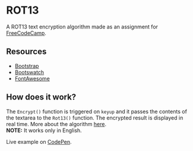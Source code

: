 # ROT13

A ROT13 text encryption algorithm made as an assignment for [FreeCodeCamp](https://www.freecodecamp.com/).

## Resources

* [Bootstrap](http://getbootstrap.com/)
* [Bootswatch](https://bootswatch.com/)
* [FontAwesome](http://fontawesome.io/)

## How does it work?

The `Encrypt()` function is triggered on `keyup` and it passes the contents of the textarea to the `Rot13()` function. The encrypted result is displayed in real time. More about the algorithm [here](https://en.wikipedia.org/wiki/ROT13).  
**NOTE:** It works only in English.

Live example on [CodePen](http://codepen.io/leohajder/full/YGydgB).
